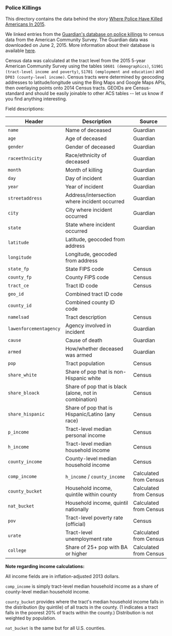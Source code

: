 ### Police Killings

This directory contains the data behind the story [Where Police Have Killed Americans In 2015](http://fivethirtyeight.com/features/where-police-have-killed-americans-in-2015).

We linked entries from the [Guardian's database on police killings](http://www.theguardian.com/us-news/ng-interactive/2015/jun/01/the-counted-map-us-police-killings) to census data from the American Community Survey. The Guardian data was downloaded on June 2, 2015. More information about their database is available [here](http://www.theguardian.com/us-news/ng-interactive/2015/jun/01/about-the-counted).

Census data was calculated at the tract level from the 2015 5-year American Community Survey using the tables `S0601 (demographics)`, `S1901 (tract-level income and poverty)`, `S1701 (employment and education)` and `DP03 (county-level income)`. Census tracts were determined by geocoding addresses to latitude/longitude using the Bing Maps and Google Maps APIs, then overlaying points onto 2014 Census tracts. GEOIDs are Census-standard and should be easily joinable to other ACS tables -- let us know if you find anything interesting.

Field descriptions:

Header | Description | Source
---|-----------|----
`name` | Name of deceased | Guardian
`age` | Age of deceased | Guardian
`gender` | Gender of deceased | Guardian
`raceethnicity` | Race/ethnicity of deceased | Guardian
`month` | Month of killing | Guardian
`day` | Day of incident | Guardian
`year` | Year of incident | Guardian
`streetaddress` | Address/intersection where incident occurred | Guardian
`city` | City where incident occurred | Guardian
`state` | State where incident occurred | Guardian
`latitude` | Latitude, geocoded from address | 
`longitude` | Longitude, geocoded from address | 
`state_fp` | State FIPS code | Census
`county_fp` | County FIPS code | Census
`tract_ce` | Tract ID code | Census
`geo_id` | Combined tract ID code | 
`county_id` | Combined county ID code | 
`namelsad` | Tract description | Census
`lawenforcementagency` | Agency involved in incident | Guardian
`cause` | Cause of death | Guardian
`armed` | How/whether deceased was armed | Guardian
`pop` | Tract population | Census
`share_white` | Share of pop that is non-Hispanic white | Census
`share_bloack` | Share of pop that is black (alone, not in combination) | Census
`share_hispanic` | Share of pop that is Hispanic/Latino (any race) | Census
`p_income` | Tract-level median personal income | Census
`h_income` | Tract-level median household income | Census
`county_income` | County-level median household income | Census
`comp_income` | `h_income` / `county_income` | Calculated from Census 
`county_bucket` | Household income, quintile within county | Calculated from Census
`nat_bucket` | Household income, quintil nationally | Calculated from Census
`pov` | Tract-level poverty rate (official) | Census
`urate` | Tract-level unemployment rate | Calculated from Census
`college` | Share of 25+ pop with BA or higher | Calculated from Census

<b>Note regarding income calculations:</b>

All income fields are in inflation-adjusted 2013 dollars.

`comp_income` is simply tract-level median household income as a share of county-level median household income.

`county_bucket` provides where the tract's median household income falls in the distribution (by quintile) of all tracts in the county. (1 indicates a tract falls in the poorest 20% of tracts within the county.) Distribution is not weighted by population.

`nat_bucket` is the same but for all U.S. counties.
